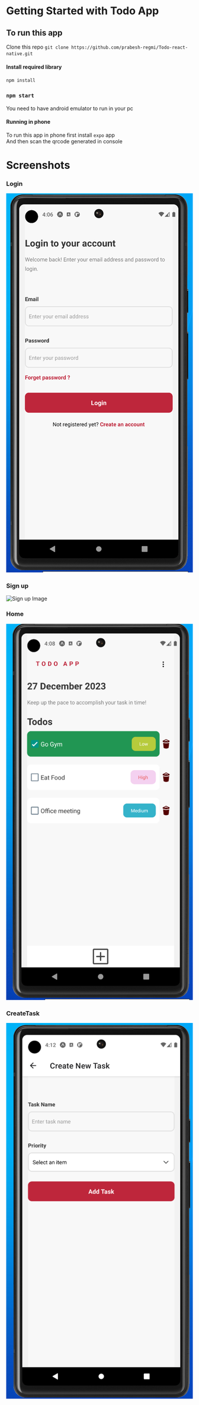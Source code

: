# Getting Started with Todo App

## To run this app

Clone this repo
`` git clone https://github.com/prabesh-regmi/Todo-react-native.git ``

#### Install required library
`` npm install ``

### `npm start`
You need to have android emulator to run in your pc

#### Running in phone
To run this app in phone first install `expo` app \
And then scan the qrcode generated in console

# Screenshots

### Login
![Login Image](/Screenshots/login.png)
### Sign up
![Sign up Image](/Screenshots/signup.png)
### Home
![Home Image](/Screenshots/home.png)
### CreateTask
![Create Task Image](/Screenshots/createtask.png)
